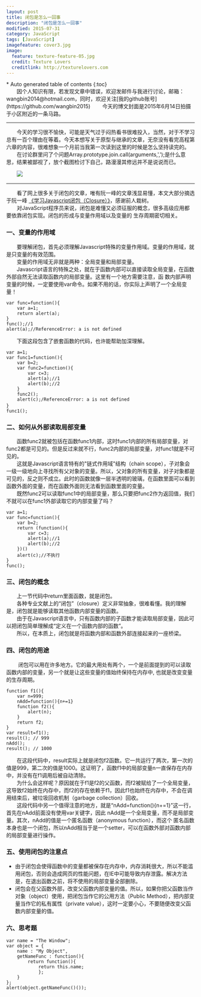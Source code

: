 ```yaml
---
layout: post
title: 闭包是怎么一回事
description: "闭包是怎么一回事"
modified: 2015-07-31
category: JavaScript
tags: [JavaScript]
imagefeature: cover3.jpg
image:
  feature: texture-feature-05.jpg
  credit: Texture Lovers
  creditlink: http://texturelovers.com
---
```


<style type="text/css">
    .trans {
        font-size:12px;
        color:#999;
    }
</style>
<section id="table-of-contents" class="toc">
<div id="drawer" markdown="1">
*  Auto generated table of contents
{:toc}
</div>
</section><!-- /#table-of-contents -->
　　因个人知识有限，若发现文章中错误，欢迎发邮件与我进行讨论，邮箱：wangbin2014@hotmail.com，同时，欢迎关注[我的github账号](https://github.com/wangbin2015)      
　　今天的博文封面是2015年6月14日拍摄于小区附近的一条马路。    　　        

***
　　今天的学习很不愉快，可能是天气过于闷热看书很难投入，当然，对于不学习总有一百个理由在等着。今天本想写关于原型与继承的文章，无奈没有看完高程第六章的内容，很难想象一个月前当我第一次读到这里的时候是怎么坚持读完的。     
　　在讨论群里问了个问题Array.prototype.join.call(arguments,',');是什么意思，结果被鄙视了，放个截图检讨下自己，路漫漫其修远并不是说说而已。

　　![](\images\post\20150731\20150731.png)

***

　　看了网上很多关于闭包的文章，唯有阮一峰的文章浅显易懂，本文大部分摘选于阮一峰 [《学习Javascript闭包（Closure）》](http://www.ruanyifeng.com/blog/2009/08/learning_javascript_closures.html)，感谢前人栽树。     
　　对JavaScript程序员来说，闭包是难懂又必须征服的概念，很多高级应用都要依靠闭包实现。闭包的形成与变量作用域以及变量的
生存周期密切相关。

### 一、变量的作用域

　　要理解闭包，首先必须理解Javascript特殊的变量作用域。变量的作用域，就是只变量的有效范围。       
　　变量的作用域无非就是两种：全局变量和局部变量。      
　　Javascript语言的特殊之处，就在于函数内部可以直接读取全局变量，在函数外部自然无法读取函数内的局部变量。这里有一个地方需要注意，函
数内部声明变量的时候，一定要使用var命令。如果不用的话，你实际上声明了一个全局变量！

    var func=function(){
        var a=1;
        return alert(a);
    }
    func();//1
    alert(a);//ReferenceError: a is not defined
   
　　下面这段包含了嵌套函数的代码，也许能帮助加深理解。

    var a=1;
    var func1=function(){
        var b=2;
        var func2=function(){
            var c=3;
            alert(a);//1
            alert(b);//2
        }
        func2();
        alert(c);/ReferenceError: a is not defined
    }　
    func1();
    
### 二、如何从外部读取局部变量

　　函数func2就被包括在函数func1内部，这时func1内部的所有局部变量，对func2都是可见的。但是反过来就不行，func2内部的局部变量，对func1就是不可见的。      
　　这就是Javascript语言特有的"链式作用域"结构（chain scope），子对象会一级一级地向上寻找所有父对象的变量。所以，父对象的所有变量，对子对象都是可见的，反之则不成立。此时的函数就像一层半透明的玻璃，在函数里面可以看到函数外面的变量，而在函数外面则无法看到函数里面的变量。          
　　既然func2可以读取func1中的局部变量，那么只要把func2作为返回值，我们不就可以在func1外部读取它的内部变量了吗？
    
    var a=1;
    var func=function(){
        var b=2;
        return (function(){
            var c=3;
            alert(a);//1
            alert(b);//2
        })()
        alert(c);//不执行
    }
    func();
    
### 三、闭包的概念
    
　　上一节代码中return里面函数，就是闭包。     
　　各种专业文献上的“闭包”（closure）定义非常抽象，很难看懂。我的理解是，闭包就是能够读取其他函数内部变量的函数。      
　　由于在Javascript语言中，只有函数内部的子函数才能读取局部变量，因此可以把闭包简单理解成“定义在一个函数内部的函数”。       
　　所以，在本质上，闭包就是将函数内部和函数外部连接起来的一座桥梁。      

### 四、闭包的用途
　　
闭包可以用在许多地方。它的最大用处有两个，一个是前面提到的可以读取函数内部的变量，另一个就是让这些变量的值始终保持在内存中,
也就是改变变量的生存周期。

    function f1(){
        var n=999;
        nAdd=function(){n+=1}
        function f2(){
            alert(n);
        }
        return f2;
    }
    var result=f1();
    result(); // 999
    nAdd();
    result(); // 1000
    
　　在这段代码中，result实际上就是闭包f2函数。它一共运行了两次，第一次的值是999，第二次的值是1000。这证明了，函数f1中的局部变量n一直保存在内存中，并没有在f1调用后被自动清除。    
　　为什么会这样呢？原因就在于f1是f2的父函数，而f2被赋给了一个全局变量，这导致f2始终在内存中，而f2的存在依赖于f1，因此f1也始终在内存中，不会在调用结束后，被垃圾回收机制（garbage collection）回收。    
　　这段代码中另一个值得注意的地方，就是“nAdd=function(){n+=1}”这一行，首先在nAdd前面没有使用var关键字，因此 nAdd是一个全局变量，而不是局部变量。其次，nAdd的值是一个匿名函数（anonymous function），而这个
匿名函数本身也是一个闭包，所以nAdd相当于是一个setter，可以在函数外部对函数内部的局部变量进行操作。

### 五、使用闭包的注意点

* 由于闭包会使得函数中的变量都被保存在内存中，内存消耗很大，所以不能滥用闭包，否则会造成网页的性能问题，在IE中可能导致内存泄露。解决方法是，在退出函数之前，将不使用的局部变量全部删除。
* 闭包会在父函数外部，改变父函数内部变量的值。所以，如果你把父函数当作对象（object）使用，把闭包当作它的公用方法（Public Method），把内部变量当作它的私有属性（private value），这时一定要小心，不要随便改变父函数内部变量的值。

### 六、思考题

    var name = "The Window";   
    var object = {   
        name : "My Object",   
        getNameFunc : function(){   
            return function(){   
                return this.name;   
                };  
        }   
    };   
    alert(object.getNameFunc()()); 

